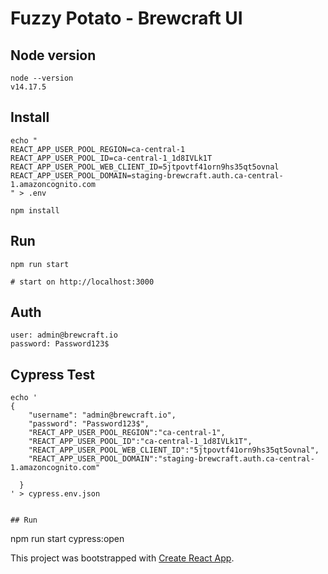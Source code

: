 # Fuzzy Potato - Brewcraft UI

## Node version
```
node --version
v14.17.5
```

## Install
```
echo "
REACT_APP_USER_POOL_REGION=ca-central-1
REACT_APP_USER_POOL_ID=ca-central-1_1d8IVLk1T
REACT_APP_USER_POOL_WEB_CLIENT_ID=5jtpovtf41orn9hs35qt5ovnal
REACT_APP_USER_POOL_DOMAIN=staging-brewcraft.auth.ca-central-1.amazoncognito.com
" > .env

npm install
```

## Run
```
npm run start

# start on http://localhost:3000
```

## Auth
```
user: admin@brewcraft.io
password: Password123$
```

## Cypress Test
```
echo '
{
    "username": "admin@brewcraft.io",
    "password": "Password123$",
    "REACT_APP_USER_POOL_REGION":"ca-central-1",
    "REACT_APP_USER_POOL_ID":"ca-central-1_1d8IVLk1T",
    "REACT_APP_USER_POOL_WEB_CLIENT_ID":"5jtpovtf41orn9hs35qt5ovnal",
    "REACT_APP_USER_POOL_DOMAIN":"staging-brewcraft.auth.ca-central-1.amazoncognito.com"

  }
' > cypress.env.json


## Run

```
npm run start cypress:open





This project was bootstrapped with [Create React App](https://github.com/facebook/create-react-app).
